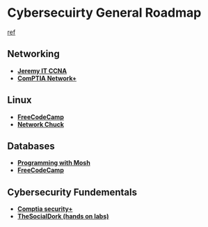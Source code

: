 # Cybersecuirty General Roadmap

[ref](https://www.youtube.com/watch?v=ovj9RUobN-Q)

## Networking

- **[Jeremy IT CCNA](https://www.youtube.com/watch?v=H8W9oMNSuwo&list=PLxbwE86jKRgMpuZuLBivzlM8s2Dk5lXBQ&index=1)**
- **[ComPTIA Network+](https://www.youtube.com/watch?v=k7IOn3TiUc8&list=PLG49S3nxzAnl_tQe3kvnmeMid0mjF8Le8&index=1)**

## Linux
- **[FreeCodeCamp](https://www.youtube.com/watch?v=sWbUDq4S6Y8)**
- **[Network Chuck](https://www.youtube.com/watch?v=ugt3PBeqHIo&list=PLIhvC56v63IJIujb5cyE13oLuyORZpdkL&index=10)**

## Databases
- **[Programming with Mosh](https://www.youtube.com/watch?v=7S_tz1z_5bA)**
- **[FreeCodeCamp](https://www.youtube.com/watch?v=HXV3zeQKqGY)**
## Cybersecurity Fundementals
- **[Comptia security+](https://www.youtube.com/watch?v=KiEptGbnEBc&list=PLG49S3nxzAnl4QDVqK-hOnoqcSKEIDDuv&index=1)**
- **[TheSocialDork (hands on labs)](https://www.youtube.com/watch?v=N0dEC1nuWCQ)**
